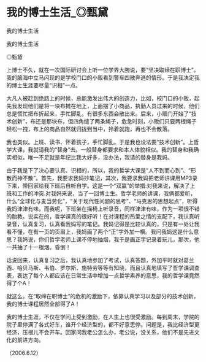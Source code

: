 # 我的博士生活_◎甄黛

我的博士生活

我的博士生活

◎甄黛

上博士不久，就在一次国际研讨会上听一位学界大腕说，要“坚决取缔在职博士”。我的脑海中立马闪现的是学校门口的小贩看到警车四散奔逃的情形。于是我决定我的博士生涯要尽量“识相”一点。

大凡人被赶到绝路上的时候，总能激发出伟大的创造力，比如，校门口的小贩，起先我发现他们是将一块布摊在地上，上面摆了小商品，执勤人员过来的时候，他们总是慌忙把布折起来，手忙脚乱，有很多东西会散出来。后来，小贩门开始了“技术创新”，布还是那块布，但四角缝了两条绳子，危急时刻，小贩们只要两根绳子轻松一拽，布上的商品自然就归拢到当中，拎着就跑，再也不会散落。

我也类似。上班、读书、怀着孩子，手忙脚乱。于是我也设法要“技术创新”。上哲学大课，我就请我的“替身”去。一般替身都要求和本人体貌相似。我的替身和我确实相似，唯一不足就是年纪比我大好多，没办法，我请的替身是我妈。

由于我是下了决心要认真、识相的，所以，我的哲学大课是“人不到而心到”、“形散而神不散”。首先，我要求我妈抄笔记，其次，我要求我妈把老师讲课用MP3录下来，带回家给我下班后自听自学。这是一个“双赢”的举措:对我来说，解决了上班和工作的冲突.对我妈来说，当了一回博士生。哲学老师的讲课，我俩都爱听，什么“全球化与麦当劳化”，“关于现代性问题的思考”、“马克思的思想起点”，听得我妈津津有味。而我呢，下班坐在摇椅上听录音，同样津津有味，作为一项很不错的胎教。说实在的，哲学课真的很好听！在对课程的热爱之情的支配下，我认真听录音，认真复习，认真看我妈写的笔记。我妈记得是比较认真的，只是有一处让我看不懂，在有一页的页眉上，我妈画了两个“正”字外加一横。我问我妈这是什么意思？我妈说，你们哲学老师上课不停地抽烟，我于是画正字记录着玩儿，那次，他一共抽了十一根烟。昏倒！

话说回来，认真复习之后，我认真地参加了考试，认真答题，外加平时就对葛兰西、哈贝马斯、韦伯、罗尔斯、施特劳等等有知晓，而且认真地填写了哲学课调查表，表达了每个人都应该在日常生活中增加一点哲学素养的意思，我的哲学课竟然得了个A！

就这么，在“取缔在职博士”的危机的激励下，依靠认真学习以及部分的技术创新，我的博士课程居然全部得了A！

我的博士生涯，不仅在学问上受到激励，在人生上也很受激励。每到周末，学院的院子里停满了各式好车，谁开个经济型的，都不好意思停。问题是，我比经济型更经济，压根儿不会开车。回家问我老公怎么办，老公说，没关系，他们不是先进文化的前进方向。

（2006.6.12）